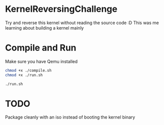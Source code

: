 # KernelReversingChallenge

Try and reverse this kernel without reading the source code :D
This was me learning about building a kernel mainly

# Compile and Run
Make sure you have Qemu installed
```bash
chmod +x ./compile.sh
chmod +x ./run.sh

./run.sh
```

# TODO
Package cleanly with an iso instead of booting the kernel binary
